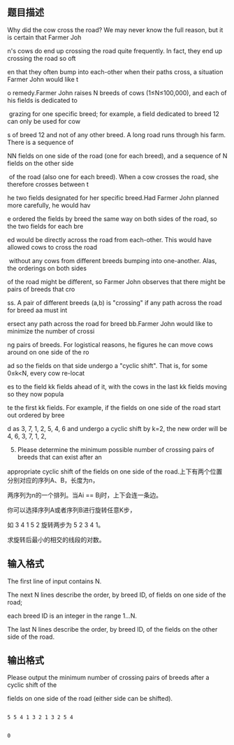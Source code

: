 ## 题目描述

<div>
 Why did the cow cross the road? We may never know the full reason, but it is certain that Farmer Joh
</div>
<div>
 n's cows do end up crossing the road quite frequently. In fact, they end up crossing the road so oft
</div>
<div>
 en that they often bump into each-other when their paths cross, a situation Farmer John would like t
</div>
<div>
 o remedy.Farmer John raises N breeds of cows (1≤N≤100,000), and each of his fields is dedicated to
</div>
<div>
  grazing for one specific breed; for example, a field dedicated to breed 12 can only be used for cow
</div>
<div>
 s of breed 12 and not of any other breed. A long road runs through his farm. There is a sequence of 
</div>
<div>
 NN fields on one side of the road (one for each breed), and a sequence of N fields on the other side
</div>
<div>
  of the road (also one for each breed). When a cow crosses the road, she therefore crosses between t
</div>
<div>
 he two fields designated for her specific breed.Had Farmer John planned more carefully, he would hav
</div>
<div>
 e ordered the fields by breed the same way on both sides of the road, so the two fields for each bre
</div>
<div>
 ed would be directly across the road from each-other. This would have allowed cows to cross the road
</div>
<div>
  without any cows from different breeds bumping into one-another. Alas, the orderings on both sides 
</div>
<div>
 of the road might be different, so Farmer John observes that there might be pairs of breeds that cro
</div>
<div>
 ss. A pair of different breeds (a,b) is "crossing" if any path across the road for breed aa must int
</div>
<div>
 ersect any path across the road for breed bb.Farmer John would like to minimize the number of crossi
</div>
<div>
 ng pairs of breeds. For logistical reasons, he figures he can move cows around on one side of the ro
</div>
<div>
 ad so the fields on that side undergo a "cyclic shift". That is, for some 0≤k<N, every cow re-locat
</div>
<div>
 es to the field kk fields ahead of it, with the cows in the last kk fields moving so they now popula
</div>
<div>
 te the first kk fields. For example, if the fields on one side of the road start out ordered by bree
</div>
<div>
 d as 3, 7, 1, 2, 5, 4, 6 and undergo a cyclic shift by k=2, the new order will be 4, 6, 3, 7, 1, 2, 
</div>
<div>
 5. Please determine the minimum possible number of crossing pairs of breeds that can exist after an 
</div>
<div>
 appropriate cyclic shift of the fields on one side of the road.上下有两个位置分别对应的序列A、B，长度为n，
</div>
<div>
 两序列为n的一个排列。当Ai == Bj时，上下会连一条边。
</div>
<div>
 你可以选择序列A或者序列B进行旋转任意K步，
</div>
<div>
 如 3 4 1 5 2 旋转两步为 5 2 3 4 1。
</div>
<div>
 求旋转后最小的相交的线段的对数。
</div>
<div></div>
<div></div>
<p></p>

## 输入格式

<div>
 The first line of input contains N. 
</div>
<div>
 The next N lines describe the order, by breed ID, of fields on one side of the road; 
</div>
<div>
 each breed ID is an integer in the range 1…N. 
</div>
<div>
 The last N lines describe the order, by breed ID, of the fields on the other side of the road.
</div>
<div></div>
<p></p>

## 输出格式

<div>
 Please output the minimum number of crossing pairs of breeds after a cyclic shift of the 
</div>
<div>
 fields on one side of the road (either side can be shifted).
</div>
<div></div>
<p></p>

```input1
5 5 4 1 3 2 1 3 2 5 4
```
```output1
0
```
